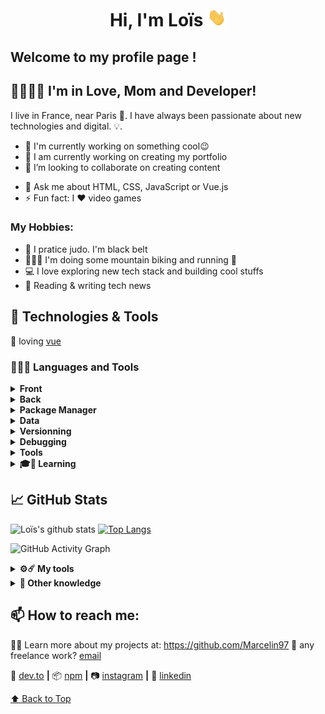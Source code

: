 <div align="center" id="header">
<br>
<h1>Hi, I'm Loïs <img src="./assets/gifs/wave_30w.gif" width="30px"></h1>
</div>

## Welcome to my profile page !
<!-- [visitors](https://visitor-badge.glitch.me/badge?page_id=Marcelin97&left_color=green&right_color=red) -->

## 👨‍👩‍👧‍👧 I'm in Love, Mom and Developer!

I live in France, near Paris 🥖. I have always been passionate about new technologies and digital. 💡.

- 🔭 I'm currently working on something cool😉
- 🌱 I am currently working on creating my portfolio
- 🤝 I’m looking to collaborate on creating content
<!-- - 🤔 I’m looking for help with 3D -->
- 💬 Ask me about HTML, CSS, JavaScript or Vue.js
- ⚡ Fun fact: I ❤️ video games

### My Hobbies:

- 🥋 I pratice judo. I'm black belt
- 🚴🏽‍♀️ I'm doing some mountain biking and running 👟
- 💻 I love exploring new tech stack and building cool stuffs
- 📰 Reading & writing tech news

## 🔧 Technologies & Tools

💜 loving [vue][vue]

### 👨🏻‍💻 Languages and Tools <br />
<div>
	<details id="marcelin97">
		<summary><b>Front</b></summary>
		<table>
			<tr>
				<td align="center" width="96">
					<a href="#marcelin97">
						<img src="https://github.com/devicons/devicon/blob/master/icons/html5/html5-original.svg" title="HTML5" alt="HTML" width="40" height="40"/>&nbsp;
					</a>
					<br>HTML
				</td>
				<td align="center" width="96">
					<a href="#marcelin97">
						<img src="https://github.com/devicons/devicon/blob/master/icons/bootstrap/bootstrap-original-wordmark.svg" title="Booststrap 5" alt="Booststrap 5" width="40" height="40"/>&nbsp;
					</a>
					<br>Boostrap
				</td>
				<td align="center" width="96">
					<a href="#marcelin97">
						<img src="https://github.com/devicons/devicon/blob/master/icons/css3/css3-plain-wordmark.svg"  title="CSS 3" alt="CSS 3" width="40" height="40"/>&nbsp;
					</a>
					<br>CSS
				</td>
				<td align="center" width="96">
					<a href="#marcelin97">
						<img src="https://github.com/devicons/devicon/blob/master/icons/sass/sass-original.svg" title="SASS" alt="SASS" width="40" height="40"/>&nbsp;
					</a>
					<br>SASS
				</td>
				<td align="center" width="96">
					<a href="#marcelin97">
						<img src="https://github.com/devicons/devicon/blob/master/icons/javascript/javascript-original.svg" title="JavaScript" alt="JavaScript" width="40" height="40"/>&nbsp;
					</a>
					<br>JavaScript
				</td>
				<td align="center" width="96">
					<a href="#marcelin97">
						<img src="https://github.com/devicons/devicon/blob/master/icons/vuejs/vuejs-original-wordmark.svg" title="Vue.js" alt="Vue.js" width="40" height="40"/>&nbsp;
					</a>
					<br>Vue.js
				</td>
				<td align="center" width="96">
					<a href="#marcelin97">
						<img src="https://github.com/devicons/devicon/blob/master/icons/webpack/webpack-original-wordmark.svg" title="Webpack" alt="Webpack" width="40" height="40"/>&nbsp;
					</a>
					<br>Webpack
				</td>
			</tr>
			</table>
			</details>
</div>
<div>
	<details id="marcelin97">
		<summary><b>Back</b></summary>
		<table>
			<tr>
				<td align="center" width="96">
					<a href="#marcelin97">
						<img src="https://github.com/devicons/devicon/blob/master/icons/nodejs/nodejs-original-wordmark.svg" title="NodeJS" alt="NodeJS" width="40" height="40"/>&nbsp;
					</a>
					<br>Node.js
				</td>
				<td align="center" width="96">
					<a href="#marcelin97">
						<img src="https://github.com/devicons/devicon/blob/master/icons/express/express-original-wordmark.svg" title="Express" alt="Express" width="40" height="40"/>&nbsp;
					</a>
					<br>Express
				</td>		
			</tr>
			</table>
			</details>
</div>
<div>
	<details id="marcelin97">
		<summary><b>Package Manager</b></summary>
		<table>
			<tr>
				<td align="center" width="96">
					<a href="#marcelin97">
						<img src="https://github.com/devicons/devicon/blob/master/icons/npm/npm-original-wordmark.svg" title="NPM" alt="NPM" width="40" height="40"/>&nbsp;
					</a>
					<br>NPM
				</td>	
			</tr>
			</table>
			</details>
</div>
<div>
	<details id="marcelin97">
		<summary><b>Data</b></summary>
		<table>
			<tr>
				<td align="center" width="96">
					<a href="#marcelin97">
						<img src="https://github.com/devicons/devicon/blob/master/icons/mysql/mysql-original-wordmark.svg" title="MySQL"  alt="MySQL" width="40" height="40"/>&nbsp;
					</a>
					<br>MySQL
				</td>
				<td align="center" width="96">
					<a href="#marcelin97">
						<img src="https://github.com/devicons/devicon/blob/master/icons/sequelize/sequelize-original-wordmark.svg" title="Sequelize" alt="Sequelize" width="40" height="40"/>&nbsp;
					</a>
					<br>Sequelize
				</td>
				<td align="center" width="96">
					<a href="#marcelin97">
						<img src="https://github.com/devicons/devicon/blob/master/icons/mongodb/mongodb-original-wordmark.svg" title="MongoDB" alt="MongoDB" width="40" height="40"/>&nbsp;
					</a>
					<br>MongoDB
				</td>
			</tr>
			</table>
			</details>
</div>
<div>
	<details id="marcelin97">
		<summary><b>Versionning</b></summary>
		<table>
			<tr>
				<td align="center" width="96">
					<a href="#marcelin97">
						<img src="https://github.com/devicons/devicon/blob/master/icons/git/git-original-wordmark.svg" title="Git" alt="Git" width="40" height="40"/>&nbsp;
					</a>
					<br>Git
				</td>
				<td align="center" width="96">
					<a href="#marcelin97">
						<img src="https://github.com/devicons/devicon/blob/master/icons/github/github-original-wordmark.svg" title="GitHub" alt="GitHub" width="40" height="40"/>&nbsp;
					</a>
					<br>GitHub
				</td>
			</tr>
			</table>
			</details>
</div>
<div>
	<details id="marcelin97">
		<summary><b>Debugging</b></summary>
		<table>
			<tr>
				<td align="center" width="96">
					<a href="#marcelin97">
						<img src="https://github.com/devicons/devicon/blob/master/icons/jest/jest-plain.svg" title="Jest"  alt="Jest" width="40" height="40"/>&nbsp;
					</a>
					<br>Jest
				</td>
			</tr>
			</table>
			</details>
</div>
<div>
	<details id="marcelin97">
		<summary><b>Tools</b></summary>
		<table>
			<tr>
				<td align="center" width="96">
					<a href="#marcelin97">
						<img src="https://github.com/devicons/devicon/blob/master/icons/bash/bash-original.svg" title="Bash" alt="Bash" width="40" height="40"/>&nbsp;
					</a>
					<br>Bash
				</td>
				<td align="center" width="96">
					<a href="#marcelin97">
						<img src="https://github.com/devicons/devicon/blob/master/icons/figma/figma-original.svg" title="Figma" alt="Figma" width="40" height="40"/>&nbsp;
					</a>
					<br>Figma
				</td>
				<td align="center" width="96">
					<a href="#marcelin97">
						<img src="https://github.com/devicons/devicon/blob/master/icons/vscode/vscode-original-wordmark.svg" title="VScode" alt="VScode" width="40" height="40"/>&nbsp;
					</a>
					<br>Visual Studio Code
				</td>
			</tr>
			</table>
	</details>
</div>	

<div>
	<details id="marcelin97">
		<summary><b>🎓🚀 Learning</b></summary>
		<table>
			<tr>
				<td align="center" width="96">
					<a href="#marcelin97">
						<img src="https://github.com/devicons/devicon/blob/master/icons/nuxtjs/nuxtjs-original-wordmark.svg" title="Nuxt"  alt="Nuxt" width="40" height="40"/>&nbsp;
					</a>
					<br>Nuxt
				</td>
				<td align="center" width="96">
					<a href="#marcelin97">
						<img src="https://github.com/devicons/devicon/blob/master/icons/typescript/typescript-original.svg" title="Typescript" alt="Typescript" width="40" height="40"/>&nbsp;
					</a>
					<br>Typescript
				</td>
			</tr>
			</table>
			</details>
</div>

## 📈 GitHub Stats

![Loïs's github stats](https://github-readme-stats.vercel.app/api?username=Marcelin97&show_icons=true&hide_border=true&darked)
[![Top Langs](https://github-readme-stats.vercel.app/api/top-langs/?username=Marcelin97&layout=compact)](https://github.com/Marcelin97/github-readme-stats)

![GitHub Activity Graph](https://activity-graph.herokuapp.com/graph?username=Marcelin97&theme=dracula&hide_border=true)

<!-- ## 🕒 This week i spent my time on: -->

<!--START_SECTION:waka-->
<!--END_SECTION:waka-->

<details>	
  <br />
  <summary><b>⚙️☄️ My tools</b></summary>
  	<ul>
  	    <li><b>OS:</b> Windows 10</li>
	    <li><b>Laptop: </b> Asus ZenBook UX481
  	    <li><b>Browser: </b> Chrome 🕸️ and Firefox 🔥</li>
	    <li><b>Terminal: </b> Bash </li>
	    <li><b>Editor:</b> VSCode - The best editor out there.</li>
	    <li><b>To Stay Updated:</b> Dev.to, Medium, Instagram.</li>
	    <br />
	    💻 See my Laptop 👉 <a href="./assets/MyLaptop.jpg" height="50" width="50" >Here</a>!
	
</details>
<details>	
  <summary><b>🧠  Other knowledge</b></summary>
  	<ul>
  		<li><b>Accounting</b></li>
		<li><b>customer relationship management</b></li>
		<li><b>commercial</b></li>
	</ul>	
</details>

## 📫 How to reach me:
👨‍💻 Learn more about my projects at: https://github.com/Marcelin97
💼 any freelance work? [email](mailto:lois_m@outlook.com)

📕 [dev.to][dev] **|**
📦 [npm][npm] **|**
📷 [instagram][instagram] **|**
👔 [linkedin][linkedin]

<!-- 🏡 [website][website] **|**  -->
<!-- 🐦 [twitter][twitter] **|**  -->
<!-- 📺 [youtube][youtube] **|**  -->
<!-- 🎥 [twitch][twitch] **|**  -->

[npm]: https://www.npmjs.com/~marcelin97
[dev]: https://dev.to/marcelin97
[instagram]: https://instagram.com/lois.dev
[linkedin]: https://www.linkedin.com/in/lo%C3%AFs-marcelin-dev-web/
[vue]: https://www.https://vuejs.org/

<!-- [website]: https://bradgarropy.com -->
<!-- [twitter]: https://twitter.com/bradgarropy -->
<!-- [youtube]: https://youtube.com/bradgarropy -->
<!-- [twitch]: https://twitch.tv/bradgarropy -->

[⬆ Back to Top](#header)

<!-- Resources -->
<!-- Icons: https://simpleicons.org/ -->
<!-- GitHub Stats: https://github.com/anuraghazra/github-readme-stats -->
<!-- Emojis: https://emojipedia.org/emoji/ -->
<!-- HTML Emojis: https://www.fileformat.info/index.htm -->
<!-- Shields: https://shields.io/ -->
